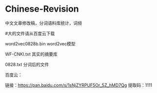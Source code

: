# Chinese-Revision
中文文章修改稿，分词语料库统计，词频


#大的文件请从百度云下载

word2vec0828b.bin   word2vec模型

WF-CNKI.txt  其实的摘要库

0828.txt 分词后的文件

百度云：

链接：https://pan.baidu.com/s/1sNjZYRPUF5Or_5Z_hMD7Qg 
提取码：1111 
